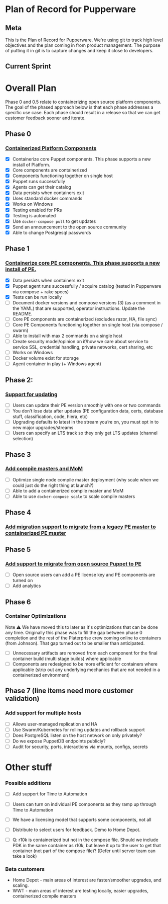 # Plan of Record for Pupperware

## Meta

This is the Plan of Record for Pupperware. We're using git to track high level
objectives and the plan coming in from product management. The purpose of
putting it in git is to capture changes and keep it close to developers.

## Current Sprint


# Overall Plan

Phase 0 and 0.5 relate to containerizing open source platform components. The goal of the phased approach below is that each phase addresses a specific use case. Each phase should result in a release so that we can get customer feedback sooner and iterate.

## Phase 0
### [Containerized Platform Components](https://tickets.puppetlabs.com/browse/PC-456)

  * [x] Containerize core Puppet components. This phase supports a new install of Platform.
  * [x] Core components are containerized
  * [x] Components functioning together on single host
  * [x] Puppet runs successfully
  * [x] Agents can get their catalog
  * [x] Data persists when containers exit
  * [x] Uses standard docker commands
  * [x] Works on Windows
  * [x] Testing enabled for PRs
  * [x] Testing is automated
  * [x] Use `docker-compose pull` to get updates
  * [x] Send an announcement to the open source community
  * [x] Able to change Postgresql passwords

## Phase 1
### [Containerize core PE components. This phase supports a new install of PE.](https://tickets.puppetlabs.com/browse/PC-719)

  * [x] Data persists when containers exit
  * [x] Puppet agent runs successfully / acquire catalog (tested in Pupperware via compose + rake specs)
  * [x] Tests can be run locally
  * [ ] Document docker versions and compose versions (3) (as a comment in the YAML) that are supported, operator instructions. Update the README.
  * [ ] Core PE components are containerized (excludes razor, HA, file sync)
  * [ ] Core PE Components functioning together on single host (via compose / swarm)
  * [ ] Able to install with max 2 commands on a single host
  * [ ] Create security model/opinion on if/how we care about service to service SSL, credential handling, private networks, cert sharing, etc
  * [ ] Works on Windows
  * [ ] Docker volume exist for storage
  * [ ] Agent container in play (+ Windows agent)

## Phase 2:
### [Support for updating](https://tickets.puppetlabs.com/browse/PC-720)

  * [ ] Users can update their PE version smoothly with one or two commands
  * [ ] You don’t lose data after updates (PE configuration data, certs, database stuff, classification, code, hiera, etc)
  * [ ] Upgrading defaults to latest in the stream you’re on, you must opt in to new major upgrades/streams
  * [ ] Users can specify an LTS track so they only get LTS updates (channel selection)

## Phase 3
### [Add compile masters and MoM](https://tickets.puppetlabs.com/browse/PC-721)
  * [ ] Optimize single node compile master deployment (why scale when we could just do the right thing at launch?)
  * [ ] Able to add a containerized compile master and MoM
  * [ ] Able to use `docker-compose scale` to scale compile masters

## Phase 4
### [Add migration support to migrate from a legacy PE master to containerized PE master](https://tickets.puppetlabs.com/browse/PC-724)

## Phase 5
### [Add support to migrate from open source Puppet to PE](https://tickets.puppetlabs.com/browse/PC-728)

  * [ ] Open source users can add a PE license key and PE components are turned on
  * [ ] Add analytics

## Phase 6
### Container Optimizations

Note :warning: We have moved this to later as it's optimizations that can be done any time. Originally this phase was to fill the gap between phase 0 completion and the rest of the Platerprise crew coming online to containers (from Johnson). That gap turned out to be smaller than anticipated.

  * [ ] Unnecessary artifacts are removed from each component for the final container build (multi stage builds) where applicable
  * [ ] Components are redesigned to be more efficient for containers where applicable (strip out any underlying mechanics that are not needed in a containerized environment)

## Phase 7 (line items need more customer validation)
### Add support for multiple hosts

 * [ ] Allows user-managed replication and HA
 * [ ] Use Swarm/Kubernetes for rolling updates and rollback support
 * [ ] Does PostgreSQL listen on the host network on only privately?
 * [ ] Do we expose PuppetDB endpoints publicly?
 * [ ] Audit for security, ports, interactions via mounts, configs, secrets

# Other stuff
### Possible additions

  * [ ] Add support for Time to Automation
  * [ ] Users can turn on individual PE components as they ramp up through Time to Automation
  * [ ] We have a licensing model that supports some components, not all
  * [ ] Distribute to select users for feedback. Demo to Home Depot.
  * [ ] Q: r10k is containerized but not in the compose file. Should we include PDK in the same container as r10k, but leave it up to the user to get that container (not part of the compose file)? (Defer until server team can take a look)


### Beta customers

  * Home Depot - main areas of interest are faster/smoother upgrades, and scaling.
  * WWT - main areas of interest are testing locally, easier upgrades, containerized compile masters

